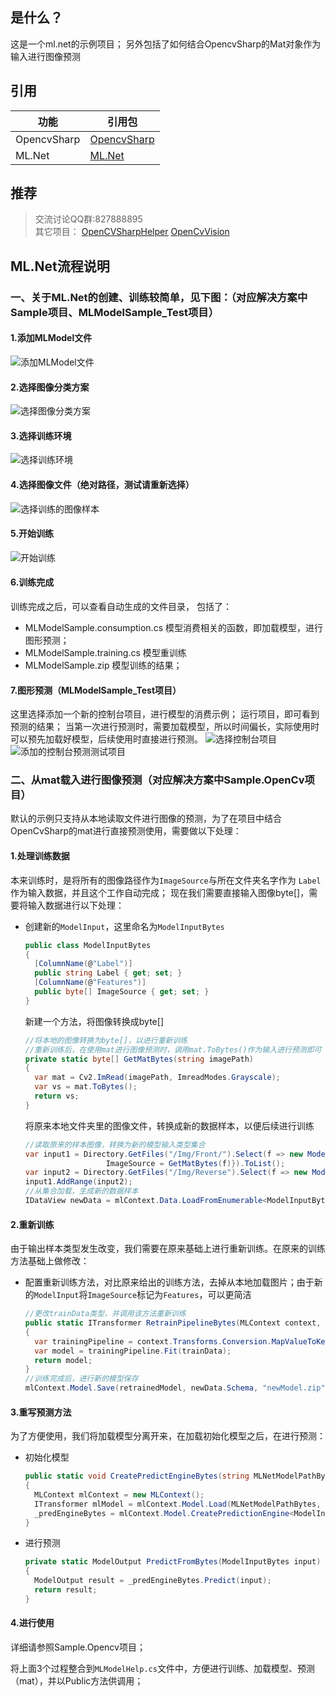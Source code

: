 ## 是什么？
这是一个ml.net的示例项目；
另外包括了如何结合OpencvSharp的Mat对象作为输入进行图像预测

## 引用
|功能|引用包|
|--|--|
|OpencvSharp|[OpencvSharp](https://github.com/shimat/opencvsharp_samples)|
|ML.Net|[ML.Net](https://github.com/dotnet/machinelearning-modelbuilder)|

## 推荐
>交流讨论QQ群:827888895  
其它项目： 
[OpenCVSharpHelper](https://gitee.com/tfarcraw/opencvsharphelper)
[OpenCvVision](https://gitee.com/lolo77/OpenCVVision)

## ML.Net流程说明
### 一、关于ML.Net的创建、训练较简单，见下图：（对应解决方案中Sample项目、MLModelSample_Test项目）
#### 1.添加MLModel文件
![添加MLModel文件](Img/添加MLModel文件.png)
#### 2.选择图像分类方案
![选择图像分类方案](Img/选择图像分类方案.png)
#### 3.选择训练环境
![选择训练环境](Img/选择训练环境.png)
#### 4.选择图像文件（绝对路径，测试请重新选择）
![选择训练的图像样本](Img/选择训练的图像样本.png)
#### 5.开始训练
![开始训练](Img/开始训练.png)

#### 6.训练完成
训练完成之后，可以查看自动生成的文件目录，
包括了：

* MLModelSample.consumption.cs  模型消费相关的函数，即加载模型，进行图形预测；
* MLModelSample.training.cs  模型重训练
* MLModelSample.zip 模型训练的结果；

#### 7.图形预测（MLModelSample_Test项目）
这里选择添加一个新的控制台项目，进行模型的消费示例；
运行项目，即可看到预测的结果；
当第一次进行预测时，需要加载模型，所以时间偏长，实际使用时可以预先加载好模型，后续使用时直接进行预测。
![选择控制台项目](Img/选择控制台项目.png)
![添加的控制台预测测试项目](Img/添加的控制台预测测试项目.png)

### 二、从mat载入进行图像预测（对应解决方案中Sample.OpenCv项目）
默认的示例只支持从本地读取文件进行图像的预测，为了在项目中结合OpenCvSharp的mat进行直接预测使用，需要做以下处理：
#### 1.处理训练数据
本来训练时，是将所有的图像路径作为`ImageSource`与所在文件夹名字作为 `Label`作为输入数据，并且这个工作自动完成；
现在我们需要直接输入图像byte[]，需要将输入数据进行以下处理：

* 创建新的`ModelInput`，这里命名为`ModelInputBytes`
  ```c#
  public class ModelInputBytes
  {
  	[ColumnName(@"Label")]
  	public string Label { get; set; }        
  	[ColumnName(@"Features")]
  	public byte[] ImageSource { get; set; }
  }
  ```
  新建一个方法，将图像转换成byte[]
  ```c#
  //将本地的图像转换为byte[]，以进行重新训练
  //重新训练后，在使用mat进行图像预测时，调用mat.ToBytes()作为输入进行预测即可
  private static byte[] GetMatBytes(string imagePath)
  {
	var mat = Cv2.ImRead(imagePath, ImreadModes.Grayscale);
	var vs = mat.ToBytes();
	return vs;
  }
  ```
  将原来本地文件夹里的图像文件，转换成新的数据样本，以便后续进行训练
  ```c#
  //读取原来的样本图像，转换为新的模型输入类型集合
  var input1 = Directory.GetFiles("/Img/Front/").Select(f => new ModelInputBytes() { Label = "Front", 
                    ImageSource = GetMatBytes(f)}).ToList();
  var input2 = Directory.GetFiles("/Img/Reverse").Select(f => new ModelInputBytes() { Label = "Reverse", 						ImageSource = GetMatBytes(f)}).ToList();
  input1.AddRange(input2);
  //从集合加载，生成新的数据样本
  IDataView newData = mlContext.Data.LoadFromEnumerable<ModelInputBytes>(input1);
  ```
  
  

#### 2.重新训练

由于输出样本类型发生改变，我们需要在原来基础上进行重新训练。在原来的训练方法基础上做修改：

* 配置重新训练方法，对比原来给出的训练方法，去掉从本地加载图片；由于新的`ModelInput`将`ImageSource`标记为`Features`，可以更简洁

  ```c#
  //更改trainData类型，并调用该方法重新训练
  public static ITransformer RetrainPipelineBytes(MLContext context, IDataView trainData)
  {
  	var trainingPipeline = context.Transforms.Conversion.MapValueToKey(@"Label", @"Label")                                  .Append(context.MulticlassClassification.Trainers.ImageClassification(labelColumnName: @"Label"))              .Append(context.Transforms.Conversion.MapKeyToValue(@"PredictedLabel", @"PredictedLabel"));       
  	var model = trainingPipeline.Fit(trainData);
  	return model;
  }
  //训练完成后，进行新的模型保存
  mlContext.Model.Save(retrainedModel, newData.Schema, "newModel.zip");
  ```

#### 3.重写预测方法

为了方便使用，我们将加载模型分离开来，在加载初始化模型之后，在进行预测：

* 初始化模型

  ```c#
  public static void CreatePredictEngineBytes(string MLNetModelPathBytes)
  {
  	MLContext mlContext = new MLContext();
  	ITransformer mlModel = mlContext.Model.Load(MLNetModelPathBytes, out var modelInputSchema);
  	_predEngineBytes = mlContext.Model.CreatePredictionEngine<ModelInputBytes, ModelOutput>(mlModel);
  }
  ```

* 进行预测

  ```c#
  private static ModelOutput PredictFromBytes(ModelInputBytes input)
  {
  	ModelOutput result = _predEngineBytes.Predict(input);
  	return result;
  }
  ```

#### 4.进行使用

详细请参照Sample.Opencv项目；

将上面3个过程整合到`MLModelHelp.cs`文件中，方便进行训练、加载模型、预测（mat），并以Public方法供调用；